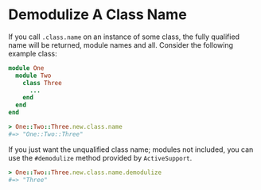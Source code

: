# Demodulize A Class Name

If you call `.class.name` on an instance of some class, the fully qualified
name will be returned, module names and all. Consider the following example
class:

```ruby
module One
  module Two
    class Three
      ...
    end
  end
end
```

```ruby
> One::Two::Three.new.class.name
#=> "One::Two::Three"
```

If you just want the unqualified class name; modules not included, you can
use the `#demodulize` method provided by `ActiveSupport`.

```ruby
> One::Two::Three.new.class.name.demodulize
#=> "Three"
```

